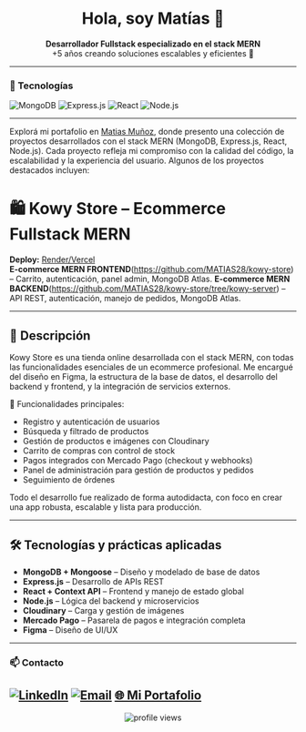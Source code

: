 <h1 align="center">Hola, soy Matías 👋</h1>

<p align="center">
  <strong>Desarrollador Fullstack especializado en el stack MERN</strong> <br>
  +5 años creando soluciones escalables y eficientes 🚀
</p>

---

### 🧰 Tecnologías

![MongoDB](https://img.shields.io/badge/-MongoDB-4ea94b?logo=mongodb&logoColor=white)
![Express.js](https://img.shields.io/badge/-Express.js-000000?logo=express&logoColor=white)
![React](https://img.shields.io/badge/-React-61dafb?logo=react&logoColor=black)
![Node.js](https://img.shields.io/badge/-Node.js-339933?logo=node.js&logoColor=white)

---

Explorá mi portafolio en [Matias Muñoz](https://nextport-livid.vercel.app), donde presento una colección de proyectos desarrollados con el stack MERN (MongoDB, Express.js, React, Node.js). Cada proyecto refleja mi compromiso con la calidad del código, la escalabilidad y la experiencia del usuario. Algunos de los proyectos destacados incluyen:

# 🛍️ Kowy Store – Ecommerce Fullstack MERN

**Deploy:** [Render/Vercel](https://kowy-store.vercel.app)  
**E-commerce MERN FRONTEND**(https://github.com/MATIAS28/kowy-store) – Carrito, autenticación, panel admin, MongoDB Atlas.
**E-commerce MERN BACKEND**(https://github.com/MATIAS28/kowy-store/tree/kowy-server) – API REST, autenticación, manejo de pedidos, MongoDB Atlas.

---

## 🚀 Descripción

Kowy Store es una tienda online desarrollada con el stack MERN, con todas las funcionalidades esenciales de un ecommerce profesional. Me encargué del diseño en Figma, la estructura de la base de datos, el desarrollo del backend y frontend, y la integración de servicios externos.

🔧 Funcionalidades principales:

- Registro y autenticación de usuarios
- Búsqueda y filtrado de productos
- Gestión de productos e imágenes con Cloudinary
- Carrito de compras con control de stock
- Pagos integrados con Mercado Pago (checkout y webhooks)
- Panel de administración para gestión de productos y pedidos
- Seguimiento de órdenes

Todo el desarrollo fue realizado de forma autodidacta, con foco en crear una app robusta, escalable y lista para producción.

---

## 🛠️ Tecnologías y prácticas aplicadas

- **MongoDB + Mongoose** – Diseño y modelado de base de datos
- **Express.js** – Desarrollo de APIs REST
- **React + Context API** – Frontend y manejo de estado global
- **Node.js** – Lógica del backend y microservicios
- **Cloudinary** – Carga y gestión de imágenes
- **Mercado Pago** – Pasarela de pagos e integración completa
- **Figma** – Diseño de UI/UX

---

### 📫 Contacto

[![LinkedIn](https://img.shields.io/badge/-LinkedIn-blue?logo=linkedin&logoColor=white)](https://www.linkedin.com/in/matias-mu%C3%B1oz-00a7581b6/)
[![Email](https://img.shields.io/badge/-Email-red?logo=gmail&logoColor=white)](mailto:matiasmunoz.dev@gmail.com)
[🌐 Mi Portafolio](https://nextport-livid.vercel.app)
---

<p align="center">
  <img src="https://komarev.com/ghpvc/?username=MATIAS28&label=Profile%20views&color=0e75b6&style=flat" alt="profile views" />
</p>
